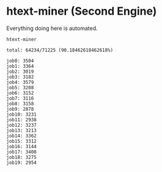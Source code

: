 # htext-miner (Second Engine)

Everything doing here is automated.

```
htext-miner

total: 64234/71225 (90.18462618462618%)

job0: 3504
job1: 3364
job2: 3019
job3: 3182
job4: 3579
job5: 3208
job6: 3152
job7: 3116
job8: 3158
job9: 2878
job10: 3231
job11: 2938
job12: 3237
job13: 3213
job14: 3362
job15: 3312
job16: 3144
job17: 3408
job18: 3275
job19: 2954
```